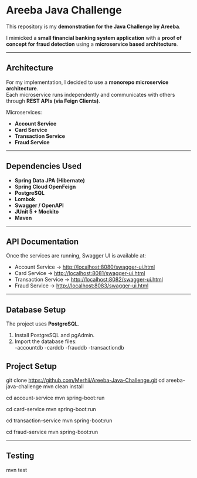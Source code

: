 # Areeba Java Challenge

This repository is my **demonstration for the Java Challenge by Areeba**.  

I mimicked a **small financial banking system application** with a **proof of concept for fraud detection** using a **microservice based architecture**.

---

## Architecture

For my implementation, I decided to use a **monorepo microservice architecture**.  
Each microservice runs independently and communicates with others through **REST APIs (via Feign Clients)**.

Microservices:
- **Account Service** 
- **Card Service** 
- **Transaction Service** 
- **Fraud Service** 

---

## Dependencies Used

- **Spring Data JPA (Hibernate)**
- **Spring Cloud OpenFeign**
- **PostgreSQL**
- **Lombok**
- **Swagger / OpenAPI**
- **JUnit 5 + Mockito**
- **Maven**

---

## API Documentation

Once the services are running, Swagger UI is available at:

- Account Service → [http://localhost:8080/swagger-ui.html](http://localhost:8080/swagger-ui.html)  
- Card Service → [http://localhost:8081/swagger-ui.html](http://localhost:8081/swagger-ui.html)  
- Transaction Service → [http://localhost:8082/swagger-ui.html](http://localhost:8082/swagger-ui.html)  
- Fraud Service → [http://localhost:8083/swagger-ui.html](http://localhost:8083/swagger-ui.html)  

---

## Database Setup

The project uses **PostgreSQL**.  

1. Install PostgreSQL and pgAdmin.  
2. Import the database files:   
   -accountdb
   -carddb
   -frauddb
   -transactiondb
   
## Project Setup 

git clone https://github.com/Merhii/Areeba-Java-Challenge.git
cd areeba-java-challenge
mvn clean install

cd account-service
mvn spring-boot:run

cd card-service
mvn spring-boot:run

cd transaction-service
mvn spring-boot:run

cd fraud-service
mvn spring-boot:run
****

## Testing

mvn test
